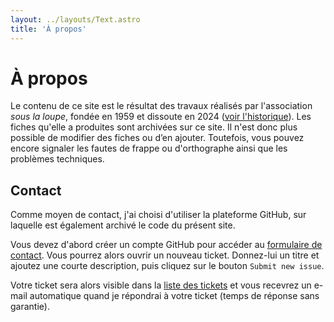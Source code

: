 ```yaml
---
layout: ../layouts/Text.astro
title: 'À propos'
---
```


# À propos

Le contenu de ce site est le résultat des travaux réalisés par l'association _sous la loupe_, fondée en 1959 et dissoute en 2024 ([voir l'historique](/historique/)). Les fiches qu'elle a produites sont archivées sur ce site. Il n'est donc plus possible de modifier des fiches ou d’en ajouter. Toutefois, vous pouvez encore signaler les fautes de frappe ou d'orthographe ainsi que les problèmes techniques.

## Contact

Comme moyen de contact, j'ai choisi d'utiliser la plateforme GitHub, sur laquelle est également archivé le code du présent site.

Vous devez d'abord créer un compte GitHub pour accéder au [formulaire de contact](https://github.com/mornir/sous-la-loupe-web/issues/new). Vous pourrez alors ouvrir un nouveau ticket. Donnez-lui un titre et ajoutez une courte description, puis cliquez sur le bouton `Submit new issue`.

Votre ticket sera alors visible dans la [liste des tickets](https://github.com/mornir/sous-la-loupe-web/issues) et vous recevrez un e-mail automatique quand je répondrai à votre ticket (temps de réponse sans garantie).
